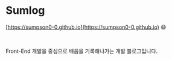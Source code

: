 # Sumlog

[https://sumpson0-0.github.io](https://sumpson0-0.github.io) 😄

<br>


Front-End 개발을 중심으로 배움을 기록해나가는 개발 블로그입니다.  
